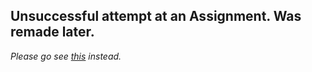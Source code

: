 ## Unsuccessful attempt at an Assignment. Was remade later.

*Please go see <a href="https://github.com/marker99/DNP1_Assignment3">this</a> instead.*
